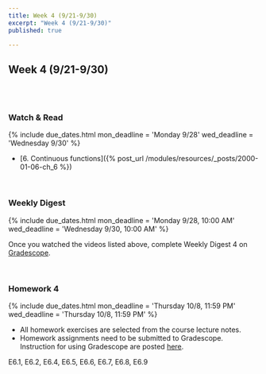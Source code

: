 ```yaml
---
title: Week 4 (9/21-9/30)
excerpt: "Week 4 (9/21-9/30)"
published: true

---
```


## Week 4 (9/21-9/30)

<br/>
<br/>


### Watch & Read

{% include due_dates.html
mon_deadline = 'Monday 9/28'
wed_deadline = 'Wednesday 9/30'
%}



* [6. Continuous functions]({% post_url /modules/resources/_posts/2000-01-06-ch_6 %})

<br/>

### Weekly Digest

{% include due_dates.html
mon_deadline = 'Monday 9/28, 10:00 AM'
wed_deadline = 'Wednesday 9/30, 10:00 AM'
%}

Once you watched the videos listed above, complete Weekly Digest 4 on [Gradescope](https://www.gradescope.com).

<br/>



### Homework 4


{% include due_dates.html
mon_deadline = 'Thursday 10/8, 11:59 PM'
wed_deadline = 'Thursday 10/8, 11:59 PM'
%}

* All homework exercises are selected from the course lecture notes.
* Homework assignments need to be submitted to Gradescope. Instruction for
using Gradescope are posted [here](https://www.ubgradescope.info/).


E6.1, E6.2, E6.4, E6.5, E6.6, E6.7, E6.8, E6.9

